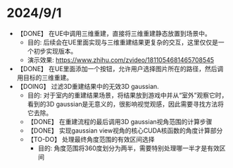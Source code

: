 # 2024/9/1
- 【DONE】 在UE中调用三维重建，直接将三维重建静态放置到场景中。
	- 目的: 后续会在UE里面实现与三维重建结果更复杂的交互，这里仅仅是一个初步实现版本。
	- 演示效果: https://www.zhihu.com/zvideo/1811054681465708545
- 【DONE】 在UE里面添加一个按钮，允许用户选择图片所在的路径，然后调用目标的三维重建。
- 【DOING】 过滤3D重建结果中的无效3D gaussian.
	- 目的: 对于室内的重建结果场景，将结果放到游戏中并从“室外”观察它时，看到的3D gaussian是无意义的，很影响视觉观感，因此需要寻找方法将它去除。 
	- 【DONE】 在重建流程的最后调用3D gaussian视角范围的计算步骤
	- 【DONE】 实现gaussian view视角的核心CUDA核函数的角度计算部分
	- 【TO-DO】 处理最终角度范围的有效区间选择
		- 目的: 角度范围将360度划分为两半，需要特别处理哪一半才是有效区间